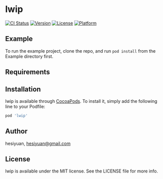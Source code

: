 # lwip

[![CI Status](https://img.shields.io/travis/hesiyuan/lwip.svg?style=flat)](https://travis-ci.org/hesiyuan/lwip)
[![Version](https://img.shields.io/cocoapods/v/lwip.svg?style=flat)](https://cocoapods.org/pods/lwip)
[![License](https://img.shields.io/cocoapods/l/lwip.svg?style=flat)](https://cocoapods.org/pods/lwip)
[![Platform](https://img.shields.io/cocoapods/p/lwip.svg?style=flat)](https://cocoapods.org/pods/lwip)

## Example

To run the example project, clone the repo, and run `pod install` from the Example directory first.

## Requirements

## Installation

lwip is available through [CocoaPods](https://cocoapods.org). To install
it, simply add the following line to your Podfile:

```ruby
pod 'lwip'
```

## Author

hesiyuan, hesiyuan@gmail.com

## License

lwip is available under the MIT license. See the LICENSE file for more info.
